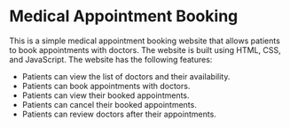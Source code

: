 # Medical Appointment Booking

This is a simple medical appointment booking website that allows patients to book appointments with doctors. The website is built using HTML, CSS, and JavaScript. The website has the following features:

- Patients can view the list of doctors and their availability.
- Patients can book appointments with doctors.
- Patients can view their booked appointments.
- Patients can cancel their booked appointments.
- Patients can review doctors after their appointments.
